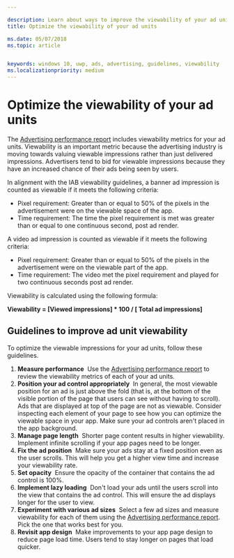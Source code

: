 ```yaml
---

description: Learn about ways to improve the viewability of your ad units.
title: Optimize the viewability of your ad units

ms.date: 05/07/2018
ms.topic: article


keywords: windows 10, uwp, ads, advertising, guidelines, viewability
ms.localizationpriority: medium
---
```


# Optimize the viewability of your ad units

The [Advertising performance report](../publish/advertising-performance-report.md) includes viewability metrics for your ad units. Viewability is an important metric because the advertising industry is moving towards valuing viewable impressions rather than just delivered impressions. Advertisers tend to bid for viewable impressions because they have an increased chance of their ads being seen by users.  

In alignment with the IAB viewability guidelines, a banner ad impression is counted as viewable if it meets the following criteria:

* Pixel requirement: Greater than or equal to 50% of the pixels in the advertisement were on the viewable space of the app.
* Time requirement: The time the pixel requirement is met was greater than or equal to one continuous second, post ad render.

A video ad impression is counted as viewable if it meets the following criteria:

* Pixel requirement: Greater than or equal to 50% of the pixels in the advertisement were on the viewable part of the app.
* Time requirement: The video met the pixel requirement and played for two continuous seconds post ad render.

Viewability is calculated using the following formula:

**Viewability = [Viewed impressions] * 100 / [ Total ad impressions]**

## Guidelines to improve ad unit viewability

To optimize the viewable impressions for your ad units, follow these guidelines.

1. **Measure performance**&nbsp;&nbsp;Use the [Advertising performance report](../publish/advertising-performance-report.md) to review the viewability metrics of each of your ad units.
2.	**Position your ad control appropriately**&nbsp;&nbsp;In general, the most viewable position for an ad is just above the fold (that is, at the bottom of the visible portion of the page that users can see without having to scroll). Ads that are displayed at top of the page are not as viewable. Consider inspecting each element of your page to see how you can optimize the viewable space in your app. Make sure your ad controls aren't placed in the app background.
3.	**Manage page length**&nbsp;&nbsp;Shorter page content results in higher viewability. Implement infinite scrolling if your app pages need to be longer.
4.	**Fix the ad position**&nbsp;&nbsp;Make sure your ads stay at a fixed position even as the user scrolls. This will help you get a higher view time and increase your viewability rate.
5.	**Set opacity**&nbsp;&nbsp;Ensure the opacity of the container that contains the ad control is 100%.
6.	**Implement lazy loading**&nbsp;&nbsp;Don't load your ads until the users scroll into the view that contains the ad control. This will ensure the ad displays longer for the user to view.
7.	**Experiment with various ad sizes**&nbsp;&nbsp;Select a few ad sizes and measure viewability for each of them using the [Advertising performance report](../publish/advertising-performance-report.md). Pick the one that works best for you.
8.	**Revisit app design**&nbsp;&nbsp;Make improvements to your app page design to reduce page load time. Users tend to stay longer on pages that load quicker.
